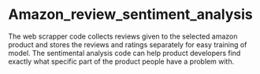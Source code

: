 # Amazon_review_sentiment_analysis
The web scrapper code collects reviews given to the selected amazon product and stores the reviews and ratings separately for easy training of model.
The sentimental analysis code can help product developers find exactly what specific part of the product people have a problem with.
